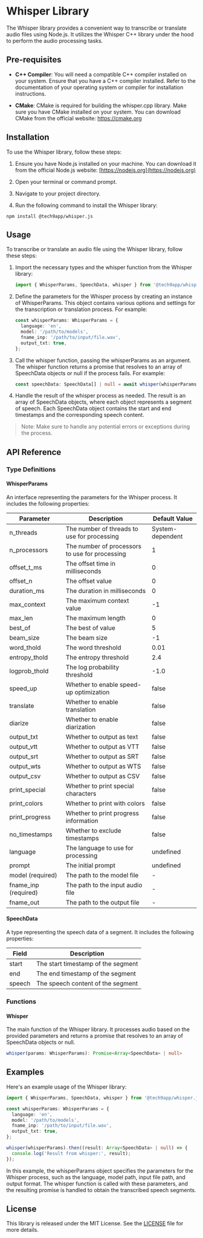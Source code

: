 # Whisper Library

The Whisper library provides a convenient way to transcribe or translate audio files using Node.js. It utilizes the Whisper C++ library under the hood to perform the audio processing tasks.

## Pre-requisites

- **C++ Compiler**: You will need a compatible C++ compiler installed on your system. Ensure that you have a C++ compiler installed. Refer to the documentation of your operating system or compiler for installation instructions.

- **CMake**: CMake is required for building the whisper.cpp library. Make sure you have CMake installed on your system. You can download CMake from the official website: https://cmake.org

## Installation

To use the Whisper library, follow these steps:

1. Ensure you have Node.js installed on your machine. You can download it from the official Node.js website: [https://nodejs.org](https://nodejs.org)

2. Open your terminal or command prompt.

3. Navigate to your project directory.

4. Run the following command to install the Whisper library:

```shell
npm install @tech9app/whisper.js
```

## Usage

To transcribe or translate an audio file using the Whisper library, follow these steps:

1. Import the necessary types and the whisper function from the Whisper library:
    ```typescript
    import { WhisperParams, SpeechData, whisper } from '@tech9app/whisper.js';
    ```

2. Define the parameters for the Whisper process by creating an instance of WhisperParams. This object contains various options and settings for the transcription or translation process. For example:
    ```typescript
    const whisperParams: WhisperParams = {
      language: 'en',
      model: '/path/to/models',
      fname_inp: '/path/to/input/file.wav',
      output_txt: true,
    };
    ```

3. Call the whisper function, passing the whisperParams as an argument. The whisper function returns a promise that resolves to an array of SpeechData objects or null if the process fails. For example:
    ```typescript
    const speechData: SpeechData[] | null = await whisper(whisperParams);
    ```

4. Handle the result of the whisper process as needed. The result is an array of SpeechData objects, where each object represents a segment of speech. Each SpeechData object contains the start and end timestamps and the corresponding speech content.

> Note: Make sure to handle any potential errors or exceptions during the process.

## API Reference
### Type Definitions
#### WhisperParams
An interface representing the parameters for the Whisper process. It includes the following properties:

| Parameter          | Description                                                 | Default Value     |
|--------------------|-------------------------------------------------------------|-------------------|
| n_threads          | The number of threads to use for processing                  | System-dependent |
| n_processors       | The number of processors to use for processing               | 1                 |
| offset_t_ms        | The offset time in milliseconds                             | 0                 |
| offset_n           | The offset value                                            | 0                 |
| duration_ms        | The duration in milliseconds                                | 0                 |
| max_context        | The maximum context value                                    | -1                |
| max_len            | The maximum length                                          | 0                 |
| best_of            | The best of value                                           | 5                 |
| beam_size          | The beam size                                               | -1                |
| word_thold         | The word threshold                                          | 0.01              |
| entropy_thold      | The entropy threshold                                       | 2.4               |
| logprob_thold      | The log probability threshold                               | -1.0              |
| speed_up           | Whether to enable speed-up optimization                     | false             |
| translate          | Whether to enable translation                               | false             |
| diarize            | Whether to enable diarization                               | false             |
| output_txt         | Whether to output as text                                   | false             |
| output_vtt         | Whether to output as VTT                                    | false             |
| output_srt         | Whether to output as SRT                                    | false             |
| output_wts         | Whether to output as WTS                                    | false             |
| output_csv         | Whether to output as CSV                                    | false             |
| print_special      | Whether to print special characters                         | false             |
| print_colors       | Whether to print with colors                                | false             |
| print_progress     | Whether to print progress information                       | false             |
| no_timestamps      | Whether to exclude timestamps                              | false             |
| language           | The language to use for processing                          | undefined         |
| prompt             | The initial prompt                                         | undefined         |
| model (required)   | The path to the model file                                  | -                 |
| fname_inp (required)| The path to the input audio file                            | -                 |
| fname_out          | The path to the output file                                 | -                 |

#### SpeechData

A type representing the speech data of a segment. It includes the following properties:

| Field    | Description                      |
|----------|----------------------------------|
| start    | The start timestamp of the segment |
| end      | The end timestamp of the segment   |
| speech   | The speech content of the segment  |

### Functions
#### Whisper
The main function of the Whisper library. It processes audio based on the provided parameters and returns a promise that resolves to an array of SpeechData objects or null.

```typescript
whisper(params: WhisperParams): Promise<Array<SpeechData> | null>
```

## Examples
Here's an example usage of the Whisper library:

```typescript
import { WhisperParams, SpeechData, whisper } from '@tech9app/whisper.js';

const whisperParams: WhisperParams = {
  language: 'en',
  model: '/path/to/models',
  fname_inp: '/path/to/input/file.wav',
  output_txt: true,
};

whisper(whisperParams).then((result: Array<SpeechData> | null) => {
  console.log('Result from whisper:', result);
});
```

In this example, the whisperParams object specifies the parameters for the Whisper process, such as the language, model path, input file path, and output format. The whisper function is called with these parameters, and the resulting promise is handled to obtain the transcribed speech segments.

## License
This library is released under the MIT License. See the [LICENSE](LICENSE) file for more details.

